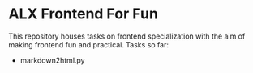 # ALX Frontend For Fun

This repository houses tasks on frontend specialization with the aim of making frontend fun and practical. Tasks so far:
- markdown2html.py
